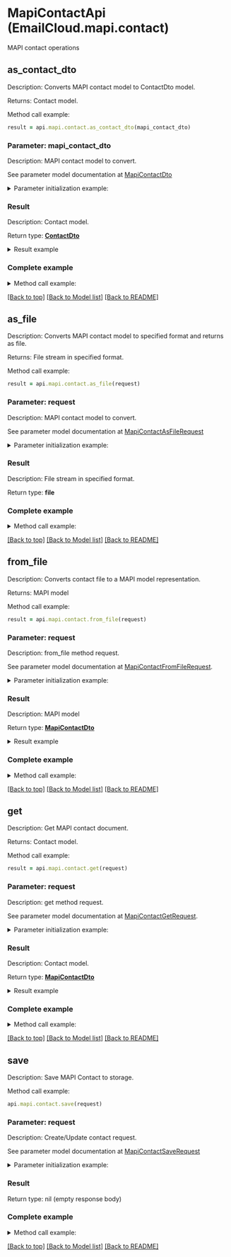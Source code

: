 # MapiContactApi (EmailCloud.mapi.contact)

MAPI contact operations

<a name="as_contact_dto"></a>
## as_contact_dto

Description: Converts MAPI contact model to ContactDto model.             

Returns: Contact model.

Method call example:
```ruby
result = api.mapi.contact.as_contact_dto(mapi_contact_dto)
```

### Parameter: mapi_contact_dto

Description: MAPI contact model to convert.

See parameter model documentation at [MapiContactDto](MapiContactDto.md)

<details>
    <summary>Parameter initialization example:</summary>
    
```ruby
mapi_contact_dto = MapiContactDto.new(
  electronic_addresses: MapiContactElectronicAddressPropertySetDto.new(
    default_email_address: MapiContactElectronicAddressDto.new(
      email_address: 'email@aspose.com')),
  name_info: MapiContactNamePropertySetDto.new(
    given_name: 'Alex',
    surname: 'Thomas'),
  personal_info: MapiContactPersonalInfoPropertySetDto.new(
    business_home_page: 'www.aspose.com'),
  professional_info: MapiContactProfessionalPropertySetDto.new(
    profession: 'GENERAL DIRECTOR'),
  telephones: MapiContactTelephonePropertySetDto.new(
    primary_telephone_number: '+49 211 4247 21'))
```

</details>

### Result

Description: Contact model.

Return type: [**ContactDto**](ContactDto.md)

<details>
    <summary>Result example</summary>

```ruby
result = ContactDto.new(
  attachments: [
    Attachment.new(
      name: 'attachment.txt',
      base64_data: 'U29tZSBmaWxlIGNvbnRlbnQ=')],
  display_name: 'Alex Thomas',
  email_addresses: [
    EmailAddress.new(
      category: EnumWithCustom<EmailAddressCategory>.new(
        value: 'Custom',
        description: 'Partners'),
      display_name: 'Alex Thomas Partners',
      preferred: true,
      address: 'email@aspose.com')],
  gender: 'Male',
  given_name: 'Alex',
  phone_numbers: [
    PhoneNumber.new(
      category: EnumWithCustom<PhoneNumberCategory>.new(
        value: 'Office'),
      number: '+49 211 4247 21',
      preferred: true)],
  profession: 'GENERAL DIRECTOR',
  surname: 'Thomas',
  urls: [
    Url.new(
      category: EnumWithCustom<UrlCategory>.new(
        value: 'Work'),
      preferred: true,
      href: 'www.aspose.com')])
```
</details>

### Complete example

<details>
    <summary>Method call example:</summary>

```ruby
api = EmailCloud.new(app_key, app_sid)

// Prepare parameters:
mapi_contact_dto = MapiContactDto.new(
  electronic_addresses: MapiContactElectronicAddressPropertySetDto.new(
    default_email_address: MapiContactElectronicAddressDto.new(
      email_address: 'email@aspose.com')),
  name_info: MapiContactNamePropertySetDto.new(
    given_name: 'Alex',
    surname: 'Thomas'),
  personal_info: MapiContactPersonalInfoPropertySetDto.new(
    business_home_page: 'www.aspose.com'),
  professional_info: MapiContactProfessionalPropertySetDto.new(
    profession: 'GENERAL DIRECTOR'),
  telephones: MapiContactTelephonePropertySetDto.new(
    primary_telephone_number: '+49 211 4247 21'))

// Call method:
result = api.mapi.contact.as_contact_dto(mapi_contact_dto)

// Result example:
result = ContactDto.new(
  attachments: [
    Attachment.new(
      name: 'attachment.txt',
      base64_data: 'U29tZSBmaWxlIGNvbnRlbnQ=')],
  display_name: 'Alex Thomas',
  email_addresses: [
    EmailAddress.new(
      category: EnumWithCustom<EmailAddressCategory>.new(
        value: 'Custom',
        description: 'Partners'),
      display_name: 'Alex Thomas Partners',
      preferred: true,
      address: 'email@aspose.com')],
  gender: 'Male',
  given_name: 'Alex',
  phone_numbers: [
    PhoneNumber.new(
      category: EnumWithCustom<PhoneNumberCategory>.new(
        value: 'Office'),
      number: '+49 211 4247 21',
      preferred: true)],
  profession: 'GENERAL DIRECTOR',
  surname: 'Thomas',
  urls: [
    Url.new(
      category: EnumWithCustom<UrlCategory>.new(
        value: 'Work'),
      preferred: true,
      href: 'www.aspose.com')])
```

</details>

[[Back to top]](#) [[Back to Model list]](Models.md) [[Back to README]](README.md)
<a name="as_file"></a>
## as_file

Description: Converts MAPI contact model to specified format and returns as file.             

Returns: File stream in specified format.

Method call example:
```ruby
result = api.mapi.contact.as_file(request)
```

### Parameter: request

Description: MAPI contact model to convert.

See parameter model documentation at [MapiContactAsFileRequest](MapiContactAsFileRequest.md)

<details>
    <summary>Parameter initialization example:</summary>
    
```ruby
request = MapiContactAsFileRequest.new(
  format: 'Msg',
  value: MapiContactDto.new(
    electronic_addresses: MapiContactElectronicAddressPropertySetDto.new(
      default_email_address: MapiContactElectronicAddressDto.new(
        email_address: 'email@aspose.com')),
    name_info: MapiContactNamePropertySetDto.new(
      given_name: 'Alex',
      surname: 'Thomas'),
    personal_info: MapiContactPersonalInfoPropertySetDto.new(
      business_home_page: 'www.aspose.com'),
    professional_info: MapiContactProfessionalPropertySetDto.new(
      profession: 'GENERAL DIRECTOR'),
    telephones: MapiContactTelephonePropertySetDto.new(
      primary_telephone_number: '+49 211 4247 21')))
```

</details>

### Result

Description: File stream in specified format.

Return type: **file**

### Complete example

<details>
    <summary>Method call example:</summary>

```ruby
api = EmailCloud.new(app_key, app_sid)

// Prepare parameters:
request = MapiContactAsFileRequest.new(
  format: 'Msg',
  value: MapiContactDto.new(
    electronic_addresses: MapiContactElectronicAddressPropertySetDto.new(
      default_email_address: MapiContactElectronicAddressDto.new(
        email_address: 'email@aspose.com')),
    name_info: MapiContactNamePropertySetDto.new(
      given_name: 'Alex',
      surname: 'Thomas'),
    personal_info: MapiContactPersonalInfoPropertySetDto.new(
      business_home_page: 'www.aspose.com'),
    professional_info: MapiContactProfessionalPropertySetDto.new(
      profession: 'GENERAL DIRECTOR'),
    telephones: MapiContactTelephonePropertySetDto.new(
      primary_telephone_number: '+49 211 4247 21')))

// Call method:
result = api.mapi.contact.as_file(request)
```

</details>

[[Back to top]](#) [[Back to Model list]](Models.md) [[Back to README]](README.md)
<a name="from_file"></a>
## from_file

Description: Converts contact file to a MAPI model representation.             

Returns: MAPI model

Method call example:
```ruby
result = api.mapi.contact.from_file(request)
```

### Parameter: request

Description: from_file method request.

See parameter model documentation at [MapiContactFromFileRequest](MapiContactFromFileRequest.md).

<details>
    <summary>Parameter initialization example:</summary>
    
```ruby
request = MapiContactFromFileRequest.new(
    format: 'Msg',
    file: File.new('/path/to/contact.msg'))
```

</details>

### Result

Description: MAPI model

Return type: [**MapiContactDto**](MapiContactDto.md)

<details>
    <summary>Result example</summary>

```ruby
result = MapiContactDto.new(
  electronic_addresses: MapiContactElectronicAddressPropertySetDto.new(
    default_email_address: MapiContactElectronicAddressDto.new(
      email_address: 'email@aspose.com')),
  name_info: MapiContactNamePropertySetDto.new(
    given_name: 'Alex',
    surname: 'Thomas'),
  personal_info: MapiContactPersonalInfoPropertySetDto.new(
    business_home_page: 'www.aspose.com'),
  professional_info: MapiContactProfessionalPropertySetDto.new(
    profession: 'GENERAL DIRECTOR'),
  telephones: MapiContactTelephonePropertySetDto.new(
    primary_telephone_number: '+49 211 4247 21'))
```
</details>

### Complete example

<details>
    <summary>Method call example:</summary>

```ruby
api = EmailCloud.new(app_key, app_sid)

// Prepare parameters:
request = MapiContactFromFileRequest.new(
    format: 'Msg',
    file: File.new('/path/to/contact.msg'))

// Call method:
result = api.mapi.contact.from_file(request)

// Result example:
result = MapiContactDto.new(
  electronic_addresses: MapiContactElectronicAddressPropertySetDto.new(
    default_email_address: MapiContactElectronicAddressDto.new(
      email_address: 'email@aspose.com')),
  name_info: MapiContactNamePropertySetDto.new(
    given_name: 'Alex',
    surname: 'Thomas'),
  personal_info: MapiContactPersonalInfoPropertySetDto.new(
    business_home_page: 'www.aspose.com'),
  professional_info: MapiContactProfessionalPropertySetDto.new(
    profession: 'GENERAL DIRECTOR'),
  telephones: MapiContactTelephonePropertySetDto.new(
    primary_telephone_number: '+49 211 4247 21'))
```

</details>

[[Back to top]](#) [[Back to Model list]](Models.md) [[Back to README]](README.md)
<a name="get"></a>
## get

Description: Get MAPI contact document.             

Returns: Contact model.

Method call example:
```ruby
result = api.mapi.contact.get(request)
```

### Parameter: request

Description: get method request.

See parameter model documentation at [MapiContactGetRequest](MapiContactGetRequest.md).

<details>
    <summary>Parameter initialization example:</summary>
    
```ruby
request = MapiContactGetRequest.new(
    format: 'VCard',
    file_name: 'contact.vcf',
    folder: 'folder/on/storage',
    storage: 'First Storage')
```

</details>

### Result

Description: Contact model.

Return type: [**MapiContactDto**](MapiContactDto.md)

<details>
    <summary>Result example</summary>

```ruby
result = MapiContactDto.new(
  electronic_addresses: MapiContactElectronicAddressPropertySetDto.new(
    default_email_address: MapiContactElectronicAddressDto.new(
      email_address: 'email@aspose.com')),
  name_info: MapiContactNamePropertySetDto.new(
    given_name: 'Alex',
    surname: 'Thomas'),
  personal_info: MapiContactPersonalInfoPropertySetDto.new(
    business_home_page: 'www.aspose.com'),
  professional_info: MapiContactProfessionalPropertySetDto.new(
    profession: 'GENERAL DIRECTOR'),
  telephones: MapiContactTelephonePropertySetDto.new(
    primary_telephone_number: '+49 211 4247 21'))
```
</details>

### Complete example

<details>
    <summary>Method call example:</summary>

```ruby
api = EmailCloud.new(app_key, app_sid)

// Prepare parameters:
request = MapiContactGetRequest.new(
    format: 'VCard',
    file_name: 'contact.vcf',
    folder: 'folder/on/storage',
    storage: 'First Storage')

// Call method:
result = api.mapi.contact.get(request)

// Result example:
result = MapiContactDto.new(
  electronic_addresses: MapiContactElectronicAddressPropertySetDto.new(
    default_email_address: MapiContactElectronicAddressDto.new(
      email_address: 'email@aspose.com')),
  name_info: MapiContactNamePropertySetDto.new(
    given_name: 'Alex',
    surname: 'Thomas'),
  personal_info: MapiContactPersonalInfoPropertySetDto.new(
    business_home_page: 'www.aspose.com'),
  professional_info: MapiContactProfessionalPropertySetDto.new(
    profession: 'GENERAL DIRECTOR'),
  telephones: MapiContactTelephonePropertySetDto.new(
    primary_telephone_number: '+49 211 4247 21'))
```

</details>

[[Back to top]](#) [[Back to Model list]](Models.md) [[Back to README]](README.md)
<a name="save"></a>
## save

Description: Save MAPI Contact to storage.             

Method call example:
```ruby
api.mapi.contact.save(request)
```

### Parameter: request

Description: Create/Update contact request.

See parameter model documentation at [MapiContactSaveRequest](MapiContactSaveRequest.md)

<details>
    <summary>Parameter initialization example:</summary>
    
```ruby
request = MapiContactSaveRequest.new(
  format: 'Msg',
  storage_file: StorageFileLocation.new(
    file_name: 'contact.msg',
    storage: 'First Storage',
    folder_path: 'file/location/folder/on/storage'),
  value: MapiContactDto.new(
    electronic_addresses: MapiContactElectronicAddressPropertySetDto.new(
      default_email_address: MapiContactElectronicAddressDto.new(
        email_address: 'email@aspose.com')),
    name_info: MapiContactNamePropertySetDto.new(
      given_name: 'Alex',
      surname: 'Thomas'),
    personal_info: MapiContactPersonalInfoPropertySetDto.new(
      business_home_page: 'www.aspose.com'),
    professional_info: MapiContactProfessionalPropertySetDto.new(
      profession: 'GENERAL DIRECTOR'),
    telephones: MapiContactTelephonePropertySetDto.new(
      primary_telephone_number: '+49 211 4247 21')))
```

</details>

### Result

Return type: nil (empty response body)

### Complete example

<details>
    <summary>Method call example:</summary>

```ruby
api = EmailCloud.new(app_key, app_sid)

// Prepare parameters:
request = MapiContactSaveRequest.new(
  format: 'Msg',
  storage_file: StorageFileLocation.new(
    file_name: 'contact.msg',
    storage: 'First Storage',
    folder_path: 'file/location/folder/on/storage'),
  value: MapiContactDto.new(
    electronic_addresses: MapiContactElectronicAddressPropertySetDto.new(
      default_email_address: MapiContactElectronicAddressDto.new(
        email_address: 'email@aspose.com')),
    name_info: MapiContactNamePropertySetDto.new(
      given_name: 'Alex',
      surname: 'Thomas'),
    personal_info: MapiContactPersonalInfoPropertySetDto.new(
      business_home_page: 'www.aspose.com'),
    professional_info: MapiContactProfessionalPropertySetDto.new(
      profession: 'GENERAL DIRECTOR'),
    telephones: MapiContactTelephonePropertySetDto.new(
      primary_telephone_number: '+49 211 4247 21')))

// Call method:
api.mapi.contact.save(request)
```

</details>

[[Back to top]](#) [[Back to Model list]](Models.md) [[Back to README]](README.md)

